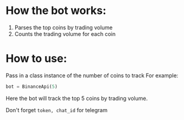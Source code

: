 # How the bot works:
1) Parses the top coins by trading volume
2) Counts the trading volume for each coin

# How to use:  
Pass in a class instance of the number of coins to track
For example: 
```python
bot = BinanceApi(5)
```
Here the bot will track the top 5 coins by trading volume.  
  
Don't forget `token, chat_id` for telegram
